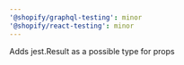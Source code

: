 ```yaml
---
'@shopify/graphql-testing': minor
'@shopify/react-testing': minor
---
```


Adds jest.Result as a possible type for props
